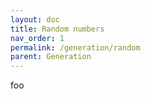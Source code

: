 ```yaml
---
layout: doc
title: Random numbers
nav_order: 1
permalink: /generation/random
parent: Generation
---
```


foo
